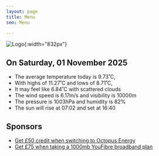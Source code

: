 ```yaml
---
layout: page
title: Menu
seo: Menu

---
```


![Logo](/images/logo.jpg){:width="832px"}

<!-- weather_marker starts -->
## On Saturday, 01 November 2025

- The average temperature today is 9.73˚C,
- With highs of 11.27˚C and lows of 8.71˚C,
- It may feel like 6.84˚C with scattered clouds
- The wind speed is 6.17m/s and visibility is 10000m
- The pressure is 1003hPa and humidity is 82%
- The sun will rise at 07:02 and set at 16:40

<!-- weather_marker ends -->

## Sponsors

- [Get £50 credit when switching to Octopus Energy](https://bit.ly/3oD1nnS)
- [Get £75 when taking a 1000mb YouFibre broadband plan](https://aklam.io/91zWhU?)
